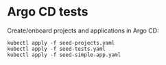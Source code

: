 # Argo CD tests

Create/onboard projects and applications in Argo CD:

```shell
kubectl apply -f seed-projects.yaml
kubectl apply -f seed-tests.yaml  
kubectl apply -f seed-simple-app.yaml  
```
